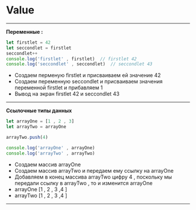 # Value
---
**Переменные :**
```javascript
let firstlet = 42
let seccondlet = firstlet
seccondlet++
console.log('firstlet' , firstlet)  // firstlet 42
console.log('seccondlet' , seccondlet)  // seccondlet 43  
```
* Создаем перменую firstlet и присваиваем ей значение 42
* Создаем переменную seccondlet и присваиваем значения переменной firstlet и прибавляем 1 
* Вывод на экран firstlet 42 и seccondlet 43
---

**Ссылочные типы данных**

```javascript
let arrayOne = [1 , 2 , 3]
let arrayTwo = arrayOne

arrayTwo.push(4)

console.log('arrayOne' , arrayOne)
console.log('arrayTwo' , arrayTwo)
```

* Создаем массив arrayOne
* Создаем массив arrayTwo и передаем ему ссылку на arrayOne 
* Добавляем в конец массива arrayTwo цифру 4 , поскольку мы передали ссылку в arrayTwo ,  то и изменится arrayOne
* arrayOne [1 , 2 , 3 ,4 ]
* arrayTwo [1 , 2 , 3 ,4 ]
---